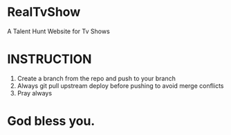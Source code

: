 # RealTvShow
A Talent Hunt Website for Tv Shows


# INSTRUCTION

1. Create a branch from the repo and push to your branch
2. Always git pull upstream deploy before pushing to avoid merge conflicts
3. Pray always

# God bless you.
